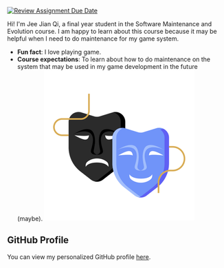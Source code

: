 [![Review Assignment Due Date](https://classroom.github.com/assets/deadline-readme-button-22041afd0340ce965d47ae6ef1cefeee28c7c493a6346c4f15d667ab976d596c.svg)](https://classroom.github.com/a/O-1AGqKT)

Hi! I'm Jee Jian Qi, a final year student in the Software Maintenance
and Evolution course. I am happy to learn about this course because it may be helpful when I need to do maintenance for my game system.
- **Fun fact**: I love playing game.
- **Course expectations**: To learn about how to do maintenance on the system that may be used in my game development in the future (maybe).
![My Image](image.jpg) 
## GitHub Profile
You can view my personalized GitHub profile
[here](https://github.com/jianqi02).

